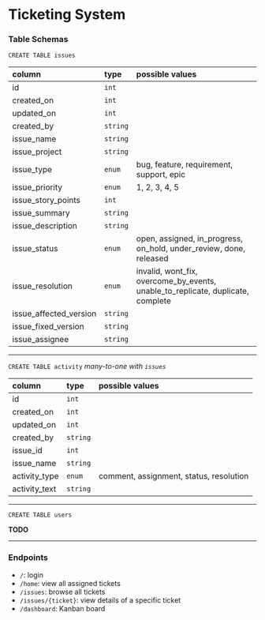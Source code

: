 # Ticketing System

### Table Schemas

`CREATE TABLE issues`

| column | type | possible values |
|:---|:---|:---|
| id | `int` |  |
| created_on | `int` |  |
| updated_on | `int` |  |
| created_by | `string` |  |
| issue_name | `string` |  |
| issue_project | `string` |  |
| issue_type | `enum` | bug, feature, requirement, support, epic |
| issue_priority | `enum` | 1, 2, 3, 4, 5 |
| issue_story_points | `int` |  |
| issue_summary | `string` |  |
| issue_description | `string` |  |
| issue_status | `enum` | open, assigned, in_progress, on_hold, under_review, done, released |
| issue_resolution | `enum` | invalid, wont_fix, overcome_by_events, unable_to_replicate, duplicate, complete |
| issue_affected_version | `string` |  |
| issue_fixed_version | `string` |  |
| issue_assignee | `string` |  |

---

`CREATE TABLE activity` *many-to-one with `issues`*

| column | type | possible values |
|:---|:---|:---|
| id | `int` |  |
| created_on | `int` |  |
| updated_on | `int` |  |
| created_by | `string` |  |
| issue_id | `int` |  |
| issue_name | `string` |  |
| activity_type | `enum` | comment, assignment, status, resolution |
| activity_text | `string` |  |

---

`CREATE TABLE users`

**TODO**

---

### Endpoints

- `/`: login
- `/home`: view all assigned tickets
- `/issues`: browse all tickets
- `/issues/{ticket}`: view details of a specific ticket
- `/dashboard`: Kanban board
